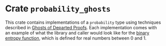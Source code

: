 # Crate `probability_ghosts`

This crate contains implementations of a `probability` type using techniques described in [Ghosts of Departed Proofs](https://kataskeue.com/gdp.pdf). Each implementation comes with an example of what the library and caller would look like for the [binary entropy function](https://en.wikipedia.org/wiki/Binary_entropy_function), which is defined for real numbers between 0 and 1.

